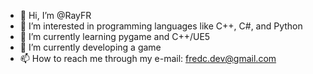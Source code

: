 - 👋 Hi, I’m @RayFR
- 👀 I’m interested in programming languages like C++, C#, and Python
- 🌱 I’m currently learning pygame and C++/UE5
- 💞️ I’m currently developing a game
- 📫 How to reach me through my e-mail: fredc.dev@gmail.com

<!---
RayFR/RayFR is a ✨ special ✨ repository because its `README.md` (this file) appears on your GitHub profile.
You can click the Preview link to take a look at your changes.
--->
